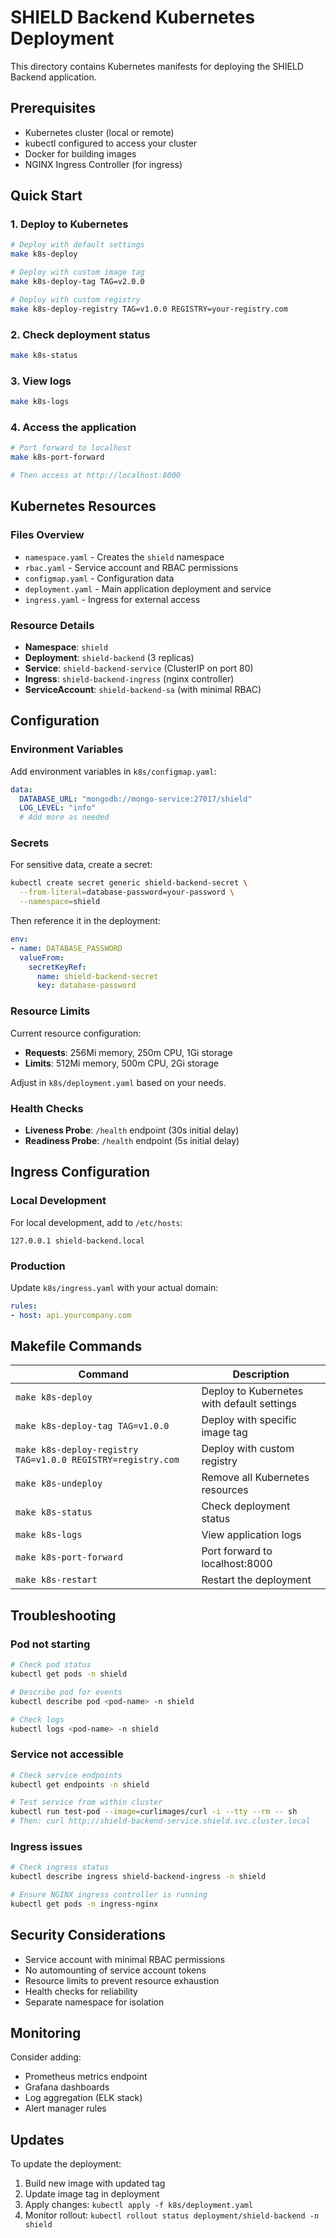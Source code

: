 # SHIELD Backend Kubernetes Deployment

This directory contains Kubernetes manifests for deploying the SHIELD Backend application.

## Prerequisites

- Kubernetes cluster (local or remote)
- kubectl configured to access your cluster
- Docker for building images
- NGINX Ingress Controller (for ingress)

## Quick Start

### 1. Deploy to Kubernetes

```bash
# Deploy with default settings
make k8s-deploy

# Deploy with custom image tag
make k8s-deploy-tag TAG=v2.0.0

# Deploy with custom registry
make k8s-deploy-registry TAG=v1.0.0 REGISTRY=your-registry.com
```

### 2. Check deployment status

```bash
make k8s-status
```

### 3. View logs

```bash
make k8s-logs
```

### 4. Access the application

```bash
# Port forward to localhost
make k8s-port-forward

# Then access at http://localhost:8000
```

## Kubernetes Resources

### Files Overview

- `namespace.yaml` - Creates the `shield` namespace
- `rbac.yaml` - Service account and RBAC permissions
- `configmap.yaml` - Configuration data
- `deployment.yaml` - Main application deployment and service
- `ingress.yaml` - Ingress for external access

### Resource Details

- **Namespace**: `shield`
- **Deployment**: `shield-backend` (3 replicas)
- **Service**: `shield-backend-service` (ClusterIP on port 80)
- **Ingress**: `shield-backend-ingress` (nginx controller)
- **ServiceAccount**: `shield-backend-sa` (with minimal RBAC)

## Configuration

### Environment Variables

Add environment variables in `k8s/configmap.yaml`:

```yaml
data:
  DATABASE_URL: "mongodb://mongo-service:27017/shield"
  LOG_LEVEL: "info"
  # Add more as needed
```

### Secrets

For sensitive data, create a secret:

```bash
kubectl create secret generic shield-backend-secret \
  --from-literal=database-password=your-password \
  --namespace=shield
```

Then reference it in the deployment:

```yaml
env:
- name: DATABASE_PASSWORD
  valueFrom:
    secretKeyRef:
      name: shield-backend-secret
      key: database-password
```

### Resource Limits

Current resource configuration:

- **Requests**: 256Mi memory, 250m CPU, 1Gi storage
- **Limits**: 512Mi memory, 500m CPU, 2Gi storage

Adjust in `k8s/deployment.yaml` based on your needs.

### Health Checks

- **Liveness Probe**: `/health` endpoint (30s initial delay)
- **Readiness Probe**: `/health` endpoint (5s initial delay)

## Ingress Configuration

### Local Development

For local development, add to `/etc/hosts`:

```
127.0.0.1 shield-backend.local
```

### Production

Update `k8s/ingress.yaml` with your actual domain:

```yaml
rules:
- host: api.yourcompany.com
```

## Makefile Commands

| Command | Description |
|---------|-------------|
| `make k8s-deploy` | Deploy to Kubernetes with default settings |
| `make k8s-deploy-tag TAG=v1.0.0` | Deploy with specific image tag |
| `make k8s-deploy-registry TAG=v1.0.0 REGISTRY=registry.com` | Deploy with custom registry |
| `make k8s-undeploy` | Remove all Kubernetes resources |
| `make k8s-status` | Check deployment status |
| `make k8s-logs` | View application logs |
| `make k8s-port-forward` | Port forward to localhost:8000 |
| `make k8s-restart` | Restart the deployment |

## Troubleshooting

### Pod not starting

```bash
# Check pod status
kubectl get pods -n shield

# Describe pod for events
kubectl describe pod <pod-name> -n shield

# Check logs
kubectl logs <pod-name> -n shield
```

### Service not accessible

```bash
# Check service endpoints
kubectl get endpoints -n shield

# Test service from within cluster
kubectl run test-pod --image=curlimages/curl -i --tty --rm -- sh
# Then: curl http://shield-backend-service.shield.svc.cluster.local
```

### Ingress issues

```bash
# Check ingress status
kubectl describe ingress shield-backend-ingress -n shield

# Ensure NGINX ingress controller is running
kubectl get pods -n ingress-nginx
```

## Security Considerations

- Service account with minimal RBAC permissions
- No automounting of service account tokens
- Resource limits to prevent resource exhaustion
- Health checks for reliability
- Separate namespace for isolation

## Monitoring

Consider adding:

- Prometheus metrics endpoint
- Grafana dashboards
- Log aggregation (ELK stack)
- Alert manager rules

## Updates

To update the deployment:

1. Build new image with updated tag
2. Update image tag in deployment
3. Apply changes: `kubectl apply -f k8s/deployment.yaml`
4. Monitor rollout: `kubectl rollout status deployment/shield-backend -n shield`
